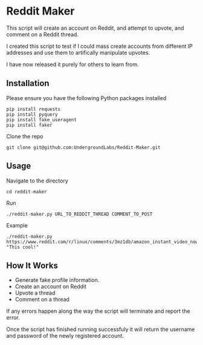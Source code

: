 Reddit Maker
============

This script will create an account on Reddit, and attempt to upvote, and comment on a Reddit thread.

I created this script to test if I could mass create accounts from different IP addresses and use them to artifically manipulate upvotes.

I have now released it purely for others to learn from.

Installation
------------

Please ensure you have the following Python packages installed

    pip install requests
    pip install pyquery
    pip install fake_useragent
    pip install faker

Clone the repo

    git clone git@github.com:UndergroundLabs/Reddit-Maker.git

Usage
-----

Navigate to the directory

    cd reddit-maker

Run

    ./reddit-maker.py URL_TO_REDDIT_THREAD COMMENT_TO_POST

Example

    ./reddit-maker.py https://www.reddit.com/r/linux/comments/3mz1db/amazon_instant_video_now_works_in_linux/ "This cool!"

How It Works
------------

+ Generate fake profile information.
+ Create an account on Reddit
+ Upvote a thread
+ Comment on a thread

If any errors happen along the way the script will terminate and report the error.

Once the script has finished running successfuly it will return the username and password of the newly registered account.
